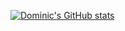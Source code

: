 [![Dominic's GitHub stats](https://github-readme-stats.vercel.app/api?username=dominicarrojado&show_icons=true&title_color=#ffffff&text_color=#ffffff&icon_color=#999999&bg_color=#2c2c34)](https://github.com/anuraghazra/github-readme-stats)

